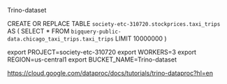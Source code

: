 Trino-dataset


CREATE OR REPLACE TABLE `society-etc-310720.stockprices.taxi_trips` AS 
(
  SELECT * FROM `bigquery-public-data.chicago_taxi_trips.taxi_trips` LIMIT 10000000
)

export PROJECT=society-etc-310720
export WORKERS=3
export REGION=us-central1
export BUCKET_NAME=Trino-dataset


https://cloud.google.com/dataproc/docs/tutorials/trino-dataproc?hl=en

